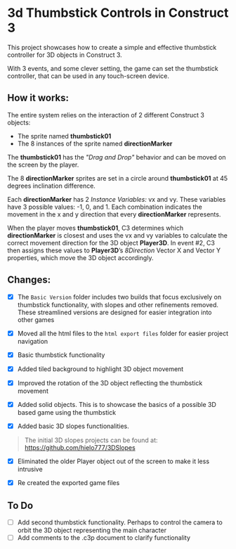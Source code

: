 # 3d Thumbstick Controls in Construct 3

This project showcases how to create a simple and effective thumbstick controller for 3D objects in Construct 3.

With 3 events, and some clever setting, the game can set the thumbstick controller, that can be used in any touch-screen device.

## How it works:

The entire system relies on the interaction of 2 different Construct 3 objects:
- The sprite named **thumbstick01**
- The 8 instances of the sprite named **directionMarker**

The **thumbstick01** has the *"Drag and Drop"* behavior and can be moved on the screen by the player.

The 8 **directionMarker** sprites are set in a circle around **thumbstick01** at 45 degrees inclination difference. 

Each **directionMarker** has 2 *Instance Variables:* vx and vy. These variables have 3 possible values: -1, 0, and 1. Each combination indicates the movement in the x and y direction that every **directionMarker** represents.

When the player moves **thumbstick01**, C3 determines which **directionMarker** is closest and uses the vx and vy variables to calculate the correct movement direction for the 3D object **Player3D**. In event #2, C3 then assigns these values to **Player3D**’s *8Direction* Vector X and Vector Y properties, which move the 3D object accordingly.


## Changes:
- [x] The `Basic Version` folder includes two builds that focus exclusively on thumbstick functionality, with slopes and other refinements removed. These streamlined versions are designed for easier integration into other games

- [x] Moved all the html files to the `html export files` folder for easier project navigation

- [x] Basic thumbstick functionality

- [x] Added tiled background to highlight 3D object movement

- [x] Improved the rotation of the 3D object reflecting the thumbstick movement

- [x] Added solid objects. This is to showcase the basics of a possible 3D based game using the thumbstick

- [x] Added basic 3D slopes functionalities.
> The initial 3D slopes projects can be found at: https://github.com/hielo777/3DSlopes

- [x] Eliminated the older Player object out of the screen to make it less intrusive

- [x] Re created the exported game files

## To Do
- [ ] Add second thumbstick functionality. Perhaps to control the camera to orbit the 3D object representing the main character
- [ ] Add comments to the .c3p document to clarify functionality